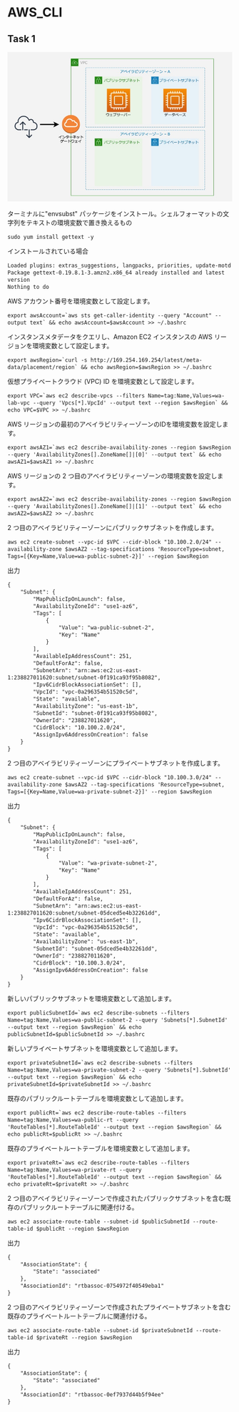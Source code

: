 # AWS_CLI
## Task 1
<img src="https://github.com/osonoi/AWS_CLI/blob/main/fig1.png">

ターミナルに"envsubst" パッケージをインストール。シェルフォーマットの文字列をテキストの環境変数で置き換えるもの
```
sudo yum install gettext -y
```
インストールされている場合
```
Loaded plugins: extras_suggestions, langpacks, priorities, update-motd
Package gettext-0.19.8.1-3.amzn2.x86_64 already installed and latest version
Nothing to do
```
AWS アカウント番号を環境変数として設定します。
```
export awsAccount=`aws sts get-caller-identity --query "Account" --output text` && echo awsAccount=$awsAccount >> ~/.bashrc
```
インスタンスメタデータをクエリし、Amazon EC2 インスタンスの AWS リージョンを環境変数として設定します。
```
export awsRegion=`curl -s http://169.254.169.254/latest/meta-data/placement/region` && echo awsRegion=$awsRegion >> ~/.bashrc
```
仮想プライベートクラウド (VPC) ID を環境変数として設定します。
```
export VPC=`aws ec2 describe-vpcs --filters Name=tag:Name,Values=wa-lab-vpc --query 'Vpcs[*].VpcId' --output text --region $awsRegion` && echo VPC=$VPC >> ~/.bashrc
```
AWS リージョンの最初のアベイラビリティーゾーンのIDを環境変数を設定します。
```
export awsAZ1=`aws ec2 describe-availability-zones --region $awsRegion --query 'AvailabilityZones[].ZoneName[]|[0]' --output text` && echo awsAZ1=$awsAZ1 >> ~/.bashrc
```
AWS リージョンの 2 つ目のアベイラビリティーゾーンの環境変数を設定します。
```
export awsAZ2=`aws ec2 describe-availability-zones --region $awsRegion --query 'AvailabilityZones[].ZoneName[]|[1]' --output text` && echo awsAZ2=$awsAZ2 >> ~/.bashrc
```
2 つ目のアベイラビリティーゾーンにパブリックサブネットを作成します。
```
aws ec2 create-subnet --vpc-id $VPC --cidr-block "10.100.2.0/24" --availability-zone $awsAZ2 --tag-specifications 'ResourceType=subnet, Tags=[{Key=Name,Value=wa-public-subnet-2}]' --region $awsRegion
```
出力
```
{
    "Subnet": {
        "MapPublicIpOnLaunch": false,
        "AvailabilityZoneId": "use1-az6",
        "Tags": [
            {
                "Value": "wa-public-subnet-2",
                "Key": "Name"
            }
        ],
        "AvailableIpAddressCount": 251,
        "DefaultForAz": false,
        "SubnetArn": "arn:aws:ec2:us-east-1:238827011620:subnet/subnet-0f191ca93f95b8082",
        "Ipv6CidrBlockAssociationSet": [],
        "VpcId": "vpc-0a296354b51520c5d",
        "State": "available",
        "AvailabilityZone": "us-east-1b",
        "SubnetId": "subnet-0f191ca93f95b8082",
        "OwnerId": "238827011620",
        "CidrBlock": "10.100.2.0/24",
        "AssignIpv6AddressOnCreation": false
    }
}
```
2 つ目のアベイラビリティーゾーンにプライベートサブネットを作成します。
```
aws ec2 create-subnet --vpc-id $VPC --cidr-block "10.100.3.0/24" --availability-zone $awsAZ2 --tag-specifications 'ResourceType=subnet, Tags=[{Key=Name,Value=wa-private-subnet-2}]' --region $awsRegion
```
出力
```
{
    "Subnet": {
        "MapPublicIpOnLaunch": false,
        "AvailabilityZoneId": "use1-az6",
        "Tags": [
            {
                "Value": "wa-private-subnet-2",
                "Key": "Name"
            }
        ],
        "AvailableIpAddressCount": 251,
        "DefaultForAz": false,
        "SubnetArn": "arn:aws:ec2:us-east-1:238827011620:subnet/subnet-05dced5e4b32261dd",
        "Ipv6CidrBlockAssociationSet": [],
        "VpcId": "vpc-0a296354b51520c5d",
        "State": "available",
        "AvailabilityZone": "us-east-1b",
        "SubnetId": "subnet-05dced5e4b32261dd",
        "OwnerId": "238827011620",
        "CidrBlock": "10.100.3.0/24",
        "AssignIpv6AddressOnCreation": false
    }
}
```
新しいパブリックサブネットを環境変数として追加します。
```
export publicSubnetId=`aws ec2 describe-subnets --filters Name=tag:Name,Values=wa-public-subnet-2 --query 'Subnets[*].SubnetId' --output text --region $awsRegion` && echo publicSubnetId=$publicSubnetId >> ~/.bashrc
```
新しいプライベートサブネットを環境変数として追加します。
```
export privateSubnetId=`aws ec2 describe-subnets --filters Name=tag:Name,Values=wa-private-subnet-2 --query 'Subnets[*].SubnetId' --output text --region $awsRegion` && echo privateSubnetId=$privateSubnetId >> ~/.bashrc
```
既存のパブリックルートテーブルを環境変数として追加します。
```
export publicRt=`aws ec2 describe-route-tables --filters Name=tag:Name,Values=wa-public-rt --query 'RouteTables[*].RouteTableId' --output text --region $awsRegion` && echo publicRt=$publicRt >> ~/.bashrc
```
既存のプライベートルートテーブルを環境変数として追加します。
```
export privateRt=`aws ec2 describe-route-tables --filters Name=tag:Name,Values=wa-private-rt --query 'RouteTables[*].RouteTableId' --output text --region $awsRegion` && echo privateRt=$privateRt >> ~/.bashrc
```
2 つ目のアベイラビリティーゾーンで作成されたパブリックサブネットを含む既存のパブリックルートテーブルに関連付ける。
```
aws ec2 associate-route-table --subnet-id $publicSubnetId --route-table-id $publicRt --region $awsRegion
```
出力
```
{
    "AssociationState": {
        "State": "associated"
    },
    "AssociationId": "rtbassoc-0754972f40549eba1"
}
```
2 つ目のアベイラビリティーゾーンで作成されたプライベートサブネットを含む既存のプライベートルートテーブルに関連付ける。
```
aws ec2 associate-route-table --subnet-id $privateSubnetId --route-table-id $privateRt --region $awsRegion
```
出力
```
{
    "AssociationState": {
        "State": "associated"
    },
    "AssociationId": "rtbassoc-0ef7937d44b5f94ee"
}
```
